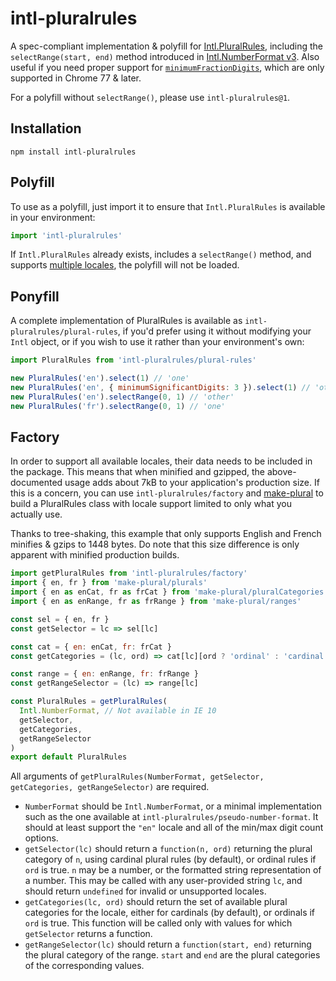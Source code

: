 # intl-pluralrules

A spec-compliant implementation & polyfill for [Intl.PluralRules],
including the `selectRange(start, end)` method introduced in [Intl.NumberFormat v3].
Also useful if you need proper support for [`minimumFractionDigits`],
which are only supported in Chrome 77 & later.

For a polyfill without `selectRange()`, please use `intl-pluralrules@1`.

[intl.pluralrules]: https://developer.mozilla.org/en-US/docs/Web/JavaScript/Reference/Global_Objects/PluralRules
[intl.numberformat v3]: https://github.com/tc39/proposal-intl-numberformat-v3/
[`minimumfractiondigits`]: https://bugs.chromium.org/p/v8/issues/detail?id=8866

## Installation

```
npm install intl-pluralrules
```

## Polyfill

To use as a polyfill, just import it to ensure that `Intl.PluralRules` is
available in your environment:

```js
import 'intl-pluralrules'
```

If `Intl.PluralRules` already exists,
includes a `selectRange()` method,
and supports [multiple locales](https://nodejs.org/api/intl.html),
the polyfill will not be loaded.

## Ponyfill

A complete implementation of PluralRules is available as
`intl-pluralrules/plural-rules`, if you'd prefer using it without modifying your
`Intl` object, or if you wish to use it rather than your environment's own:

```js
import PluralRules from 'intl-pluralrules/plural-rules'

new PluralRules('en').select(1) // 'one'
new PluralRules('en', { minimumSignificantDigits: 3 }).select(1) // 'other'
new PluralRules('en').selectRange(0, 1) // 'other'
new PluralRules('fr').selectRange(0, 1) // 'one'
```

## Factory

In order to support all available locales, their data needs to be included in
the package. This means that when minified and gzipped, the above-documented
usage adds about 7kB to your application's production size. If this is a
concern, you can use `intl-pluralrules/factory` and [make-plural] to build a
PluralRules class with locale support limited to only what you actually use.

[make-plural]: https://www.npmjs.com/package/make-plural

Thanks to tree-shaking, this example that only supports English and French
minifies & gzips to 1448 bytes. Do note that this size difference is only
apparent with minified production builds.

```js
import getPluralRules from 'intl-pluralrules/factory'
import { en, fr } from 'make-plural/plurals'
import { en as enCat, fr as frCat } from 'make-plural/pluralCategories'
import { en as enRange, fr as frRange } from 'make-plural/ranges'

const sel = { en, fr }
const getSelector = lc => sel[lc]

const cat = { en: enCat, fr: frCat }
const getCategories = (lc, ord) => cat[lc][ord ? 'ordinal' : 'cardinal']

const range = { en: enRange, fr: frRange }
const getRangeSelector = (lc) => range[lc]

const PluralRules = getPluralRules(
  Intl.NumberFormat, // Not available in IE 10
  getSelector,
  getCategories,
  getRangeSelector
)
export default PluralRules
```

All arguments of
`getPluralRules(NumberFormat, getSelector, getCategories, getRangeSelector)`
are required.

- `NumberFormat` should be `Intl.NumberFormat`, or a minimal implementation
  such as the one available at `intl-pluralrules/pseudo-number-format`. It
  should at least support the `"en"` locale and all of the min/max digit count
  options.
- `getSelector(lc)` should return a `function(n, ord)` returning the plural
  category of `n`, using cardinal plural rules (by default), or ordinal rules if
  `ord` is true. `n` may be a number, or the formatted string representation of
  a number. This may be called with any user-provided string `lc`, and should
  return `undefined` for invalid or unsupported locales.
- `getCategories(lc, ord)` should return the set of available plural categories
  for the locale, either for cardinals (by default), or ordinals if `ord` is
  true. This function will be called only with values for which `getSelector`
  returns a function.
- `getRangeSelector(lc)` should return a `function(start, end)` returning the
  plural category of the range. `start` and `end` are the plural categories of
  the corresponding values.
